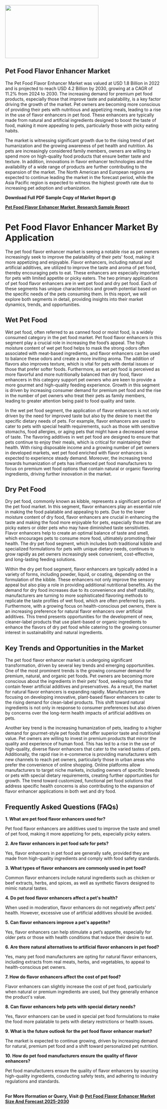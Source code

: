 <p><img class="alignnone size-medium wp-image-20088" src="https://ffe5etoiles.com/wp-content/uploads/2024/12/MST1-300x171.png" alt="" width="300" height="171" /></p><p><p> <h2>Pet Food Flavor Enhancer Market </h2><p>The Pet Food Flavor Enhancer Market was valued at USD 1.8 Billion in 2022 and is projected to reach USD 4.2 Billion by 2030, growing at a CAGR of 11.2% from 2024 to 2030. The increasing demand for premium pet food products, especially those that improve taste and palatability, is a key factor driving the growth of the market. Pet owners are becoming more conscious of providing their pets with nutritious and appetizing meals, leading to a rise in the use of flavor enhancers in pet food. These enhancers are typically made from natural and artificial ingredients designed to boost the taste of food, making it more appealing to pets, particularly those with picky eating habits.</p><p>The market is witnessing significant growth due to the rising trend of pet humanization and the growing awareness of pet health and nutrition. As pets are increasingly considered family members, owners are willing to spend more on high-quality food products that ensure better taste and texture. In addition, innovations in flavor enhancer technologies and the availability of a wide range of products are further contributing to the expansion of the market. The North American and European regions are expected to continue leading the market in the forecast period, while the Asia Pacific region is expected to witness the highest growth rate due to increasing pet adoption and urbanization.</p></p><p><strong>Download Full PDF Sample Copy of Market Report @</strong></p><p><strong><a href="https://www.verifiedmarketreports.com/download-sample/?rid=370518&utm_source=Sites-google&utm_medium=265" target="_blank">Pet Food Flavor Enhancer Market &nbsp;Research Sample Report</a></strong></p><p> <h1>Pet Food Flavor Enhancer Market By Application</h1><p>The pet food flavor enhancer market is seeing a notable rise as pet owners increasingly seek to improve the palatability of their pets' food, making it more appetizing and enjoyable. Flavor enhancers, including natural and artificial additives, are utilized to improve the taste and aroma of pet food, thereby encouraging pets to eat. These enhancers are especially important for pets with limited appetite or picky eaters. The two primary applications of pet food flavor enhancers are in wet pet food and dry pet food. Each of these segments has unique characteristics and growth potential based on the specific needs of the pets consuming them. In this report, we will explore both segments in detail, providing insights into their market dynamics, trends, and opportunities.<h2>Wet Pet Food</h2><p>Wet pet food, often referred to as canned food or moist food, is a widely consumed category in the pet food market. Pet food flavor enhancers in this segment play a crucial role in increasing the food’s appeal. The high moisture content of wet pet food helps to mask the strong odors often associated with meat-based ingredients, and flavor enhancers can be used to balance these odors and create a more inviting aroma. The addition of flavors also improves texture, which is vital for pets with dental issues or those that prefer softer foods. Furthermore, as wet pet food is perceived as more flavorful and more nutritionally balanced than dry food, flavor enhancers in this category support pet owners who are keen to provide a more gourmet and high-quality feeding experience. Growth in this segment is driven by increasing consumer demand for premium pet food and the rise in the number of pet owners who treat their pets as family members, leading to greater attention being paid to food quality and taste.<p>In the wet pet food segment, the application of flavor enhancers is not only driven by the need for improved taste but also by the desire to meet the specific dietary needs of pets. For example, flavor enhancers are used to cater to pets with special health requirements, such as those with sensitive stomachs, food allergies, or aging pets that might have a decreased sense of taste. The flavoring additives in wet pet food are designed to ensure that pets continue to enjoy their meals, which is critical for maintaining their health. With rising disposable income and a growing number of pet owners in developed markets, wet pet food enriched with flavor enhancers is expected to experience steady demand. Moreover, the increasing trend towards humanization of pets has influenced pet food manufacturers to focus on premium wet food options that contain natural or organic flavoring ingredients, driving further innovation in the market.<h2>Dry Pet Food</h2><p>Dry pet food, commonly known as kibble, represents a significant portion of the pet food market. In this segment, flavor enhancers play an essential role in making the food palatable and appealing to pets. Due to the lower moisture content of dry food, flavor enhancers are crucial in enhancing the taste and making the food more enjoyable for pets, especially those that are picky eaters or older pets who may have diminished taste sensitivities. Flavor enhancers help to create an optimal balance of taste and smell, which encourages pets to consume more food, ultimately promoting their health. The dry pet food segment, which includes both traditional kibble and specialized formulations for pets with unique dietary needs, continues to grow rapidly as pet owners increasingly seek convenient, cost-effective, and long-lasting feeding solutions.<p>Within the dry pet food segment, flavor enhancers are typically added in a variety of forms, including powder, liquid, or coating, depending on the formulation of the kibble. These enhancers not only improve the sensory appeal but also play a role in providing additional nutritional benefits. As the demand for dry food increases due to its convenience and shelf stability, manufacturers are turning to more sophisticated flavoring methods to replicate the taste profiles of wet food, which are often preferred by pets. Furthermore, with a growing focus on health-conscious pet owners, there is an increasing preference for natural flavor enhancers over artificial additives. This trend presents opportunities for the development of new, cleaner-label products that use plant-based or organic ingredients to enhance the flavors of dry pet food while catering to the growing consumer interest in sustainability and natural ingredients.<h2>Key Trends and Opportunities in the Market</h2><p>The pet food flavor enhancer market is undergoing significant transformation, driven by several key trends and emerging opportunities. One of the most prominent trends is the growing consumer demand for premium, natural, and organic pet foods. Pet owners are becoming more conscious about the ingredients in their pets’ food, seeking options that contain fewer artificial additives and preservatives. As a result, the market for natural flavor enhancers is expanding rapidly. Manufacturers are focusing on developing innovative, plant-based flavor enhancers to cater to the rising demand for clean-label products. This shift toward natural ingredients is not only in response to consumer preferences but also driven by concerns over the long-term health impacts of artificial additives on pets.<p>Another key trend is the increasing humanization of pets, leading to a higher demand for gourmet-style pet foods that offer superior taste and nutritional value. Pet owners are willing to invest in premium products that mirror the quality and experience of human food. This has led to a rise in the use of high-quality, diverse flavor enhancers that cater to the varied tastes of pets. Additionally, the rapid rise in e-commerce is providing manufacturers with new channels to reach pet owners, particularly those in urban areas who prefer the convenience of online shopping. Online platforms allow manufacturers to target niche markets, including owners of specific breeds or pets with special dietary requirements, creating further opportunities for growth. The trend toward customized, functional pet food solutions that address specific health concerns is also contributing to the expansion of flavor enhancer applications in both wet and dry food.<h2>Frequently Asked Questions (FAQs)</h2><p><strong>1. What are pet food flavor enhancers used for?</strong></p><p>Pet food flavor enhancers are additives used to improve the taste and smell of pet food, making it more appetizing for pets, especially picky eaters.</p><p><strong>2. Are flavor enhancers in pet food safe for pets?</strong></p><p>Yes, flavor enhancers in pet food are generally safe, provided they are made from high-quality ingredients and comply with food safety standards.</p><p><strong>3. What types of flavor enhancers are commonly used in pet food?</strong></p><p>Common flavor enhancers include natural ingredients such as chicken or beef extracts, herbs, and spices, as well as synthetic flavors designed to mimic natural tastes.</p><p><strong>4. Do pet food flavor enhancers affect a pet's health?</strong></p><p>When used in moderation, flavor enhancers do not negatively affect pets’ health. However, excessive use of artificial additives should be avoided.</p><p><strong>5. Can flavor enhancers improve a pet's appetite?</strong></p><p>Yes, flavor enhancers can help stimulate a pet’s appetite, especially for older pets or those with health conditions that reduce their desire to eat.</p><p><strong>6. Are there natural alternatives to artificial flavor enhancers in pet food?</strong></p><p>Yes, many pet food manufacturers are opting for natural flavor enhancers, including extracts from real meats, herbs, and vegetables, to appeal to health-conscious pet owners.</p><p><strong>7. How do flavor enhancers affect the cost of pet food?</strong></p><p>Flavor enhancers can slightly increase the cost of pet food, particularly when natural or premium ingredients are used, but they generally enhance the product's value.</p><p><strong>8. Can flavor enhancers help pets with special dietary needs?</strong></p><p>Yes, flavor enhancers can be used in special pet food formulations to make the food more palatable to pets with dietary restrictions or health issues.</p><p><strong>9. What is the future outlook for the pet food flavor enhancer market?</strong></p><p>The market is expected to continue growing, driven by increasing demand for natural, premium pet food and a shift toward personalized pet nutrition.</p><p><strong>10. How do pet food manufacturers ensure the quality of flavor enhancers?</strong></p><p>Pet food manufacturers ensure the quality of flavor enhancers by sourcing high-quality ingredients, conducting safety tests, and adhering to industry regulations and standards.</p><strong><br />For More Iformation or Query, Visit @ <a href="https://www.verifiedmarketreports.com/product/pet-food-flavor-enhancer-market/" target="_blank">Pet Food Flavor Enhancer Market Size And Forecast 2025-2030</a></strong></p>
